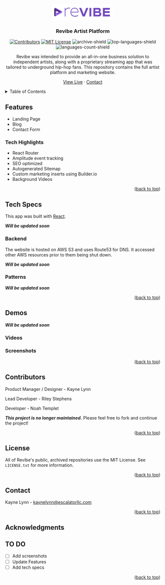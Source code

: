 <div id="top"></div>


<!-- PROJECT LOGO -->
<br />
<div align="center">

<a href="https://github.com/Revibe-Music">
    <img src="./RevibeLogo.png" alt="Revibe Logo" ></a>

  <h3 align="center">Revibe Artist Platform</h3>
<!-- PROJECT SHIELDS -->
<div align="center">
  
[![Contributors][contributors-shield]][contributors-url] [![MIT License][license-shield]][license-url] ![archive-shield] ![top-languages-shield] ![languages-count-shield]

</div>


  Revibe was intended to provide an all-in-one business solution to independent artists, along with a proprietary streaming app that was tailored to underground hip-hop fans. This repository contains the full artist platform and marketing website.
  <p align="center">

  [View Live](https://artist.revibe.tech/)
      ·
  [Contact](#contact)
  </p>
</div>



<!-- TABLE OF CONTENTS -->
<details>
  <summary>Table of Contents</summary>

- [Features](#features)
  - [Tech Highlights](#tech-highlights)
- [Tech Specs](#tech-specs)
  - [Backend](#backend)
  - [Patterns](#patterns)
- [Demos](#demos)
  - [Videos](#videos)
  - [Screenshots](#screenshots)
- [Contributors](#contributors)
- [License](#license)
- [Contact](#contact)
- [Acknowledgments](#acknowledgments)
- [TO DO](#to-do)
</details>


## Features
- Landing Page
- Blog
- Contact Form

### Tech Highlights
- React Router
- Amplitude event tracking
- SEO optimized
- Autogenerated Sitemap
- Custom marketing inserts using Builder.io
- Background Videos



<p align="right">(<a href="#top">back to top</a>)</p>

## Tech Specs

This app was built with [React](https://reactjs.org). 

***Will be updated soon***

### Backend
The website is hosted on AWS S3 and uses Route53 for DNS. It accessed other AWS resources prior to them being shut down.

***Will be updated soon***

### Patterns

***Will be updated soon***



<p align="right">(<a href="#top">back to top</a>)</p>


<!-- Demos -->
## Demos
***Will be updated soon***

### Videos



### Screenshots
<!-- More screenshots and videos available in the repo!

Sign In            |  Sidebar
:-------------------------:|:-------------------------:
![Sign In Page](./App%20Screenshots/Sign%20In.png "Sign In Page")  |  ![Sidebar Page](./App%20Screenshots/Sidebar.png "Sidebar Page")
 -->


<p align="right">(<a href="#top">back to top</a>)</p>



<!-- CONTRIBUTING -->
## Contributors

Product Manager / Designer - Kayne Lynn

Lead Developer - Riley Stephens

Developer - Noah Templet


***This project is no longer maintained.*** Please feel free to fork and continue the project!


<p align="right">(<a href="#top">back to top</a>)</p>



<!-- LICENSE -->
## License

All of Revibe's public, archived repositories use the MIT License. See `LICENSE.txt` for more information.

<p align="right">(<a href="#top">back to top</a>)</p>



<!-- CONTACT -->
## Contact

Kayne Lynn - kaynelynn@escalatorllc.com

<p align="right">(<a href="#top">back to top</a>)</p>



<!-- ACKNOWLEDGMENTS -->
## Acknowledgments

## TO DO
- [ ] Add screenshots 
- [ ] Update Features
- [ ] Add tech specs 

<p align="right">(<a href="#top">back to top</a>)</p>


<!-- MARKDOWN LINKS & IMAGES -->

<!-- Project URLS-->
[github-url]: https://github.com/Revibe-Music/streaming-app-website-website
[repo-path]: Revibe-Music/streaming-app-website-website
[logo-path]: https://github.com/Revibe-Music/streaming-app-website/blob/main/assets/RevibeLogo.png

<!-- Contributors-->
[contributors-shield]: https://img.shields.io/github/contributors/Revibe-Music/streaming-app-website.svg?style=for-the-badge
[contributors-url]: https://github.com/Revibe-Music/streaming-app-website/graphs/contributors

<!-- License-->
[license-shield]: https://img.shields.io/github/license/Revibe-Music/streaming-app-website.svg?style=for-the-badge
[license-url]: https://github.com/Revibe-Music/streaming-app-website/blob/main/LICENSE.txt

<!-- Build Status-->
[archive-shield]: https://img.shields.io/static/v1?label=status&message=archived&color=red&style=for-the-badge

<!-- Languages-->
[top-languages-shield]: https://img.shields.io/github/languages/top/Revibe-Music/streaming-app-website.svg?style=for-the-badge
[languages-count-shield]: https://img.shields.io/github/languages/count/Revibe-Music/streaming-app-website?style=for-the-badge

<!-- Stars-->
[stars-shield]: https://img.shields.io/github/stars/Revibe-Music/streaming-app-website.svg?style=for-the-badge
[stars-url]: https://github.com/Revibe-Music/streaming-app-website/stargazers

<!-- Forks-->
[forks-shield]: https://img.shields.io/github/forks/Revibe-Music/streaming-app-website.svg?style=for-the-badge
[forks-url]: https://github.com/Revibe-Music/streaming-app-website/network/members


<!-- Social-->
[linkedin-shield]: https://img.shields.io/badge/-LinkedIn-black.svg?style=for-the-badge&logo=linkedin&colorB=555
[linkedin-url]: https://linkedin.com/in/othneildrew




